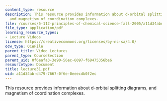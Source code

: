 ```yaml
---
content_type: resource
description: This resource provides information about d-orbital splitting diagrams,
  and magnetism of coordination complexes.
file: /courses/5-112-principles-of-chemical-science-fall-2005/a11d34abd47976670f6e0eeecdb0f2ec_lecture31.pdf
file_type: application/pdf
learning_resource_types:
- Lecture Videos
license: https://creativecommons.org/licenses/by-nc-sa/4.0/
ocw_type: OCWFile
parent_title: Video Lectures
parent_type: CourseSection
parent_uid: 0f6eafa3-3e90-56ec-6097-f69475356be6
resourcetype: Document
title: lecture31.pdf
uid: a11d34ab-d479-7667-0f6e-0eeecdb0f2ec
---
```

This resource provides information about d-orbital splitting diagrams, and magnetism of coordination complexes.